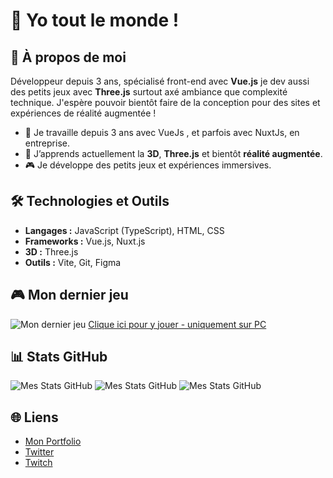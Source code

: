# 👋 Yo tout le monde !

## 🚀 À propos de moi
Développeur depuis 3 ans, spécialisé front-end avec **Vue.js** je dev aussi des petits jeux avec **Three.js** surtout axé ambiance que complexité technique. J'espère pouvoir bientôt faire de la conception pour des sites et expériences de réalité augmentée !

- 🌟 Je travaille depuis 3 ans avec VueJs , et parfois avec NuxtJs, en entreprise.
- 🌱 J’apprends actuellement la **3D**, **Three.js** et bientôt **réalité augmentée**.
- 🎮 Je développe des petits jeux et expériences immersives.

## 🛠️ Technologies et Outils
- **Langages :** JavaScript (TypeScript), HTML, CSS
- **Frameworks :** Vue.js, Nuxt.js
- **3D :** Three.js
- **Outils :** Vite, Git, Figma

## 🎮 Mon dernier jeu

![Mon dernier jeu](/v020gif.gif)
[Clique ici pour y jouer - uniquement sur PC](https://ackermiam.github.io/lab-fps/)

## 📊 Stats GitHub
![Mes Stats GitHub](https://github-readme-stats.vercel.app/api?username=Ackermiam&show_icons=true&theme=radical)
![Mes Stats GitHub](http://github-profile-summary-cards.vercel.app/api/cards/profile-details?username=Ackermiam&theme=synthwave)
![Mes Stats GitHub](https://github-readme-stats.vercel.app/api/top-langs/?username=Ackermiam&layout=compact&theme=synthwave)

## 🌐 Liens
- [Mon Portfolio](https://ackermiam.github.io/spaceportfolio/)
- [Twitter](https://twitter.com/AckermiamLeVrai)
- [Twitch](https://www.twitch.tv/ackermiam)
